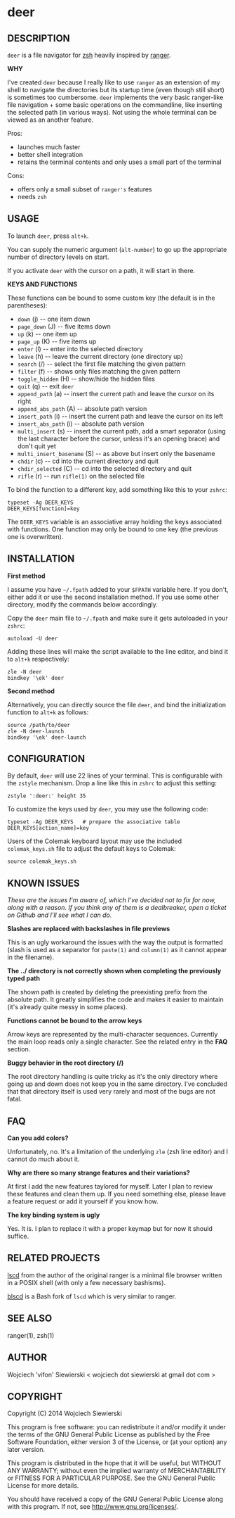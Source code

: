 deer
====

DESCRIPTION
-----------

`deer` is a file navigator for [zsh](http://zsh.sourceforge.net/)
heavily inspired by [ranger](http://ranger.nongnu.org/).

**WHY**

I've created `deer` because I really like to use `ranger` as an
extension of my shell to navigate the directories but its startup time
(even though still short) is sometimes too cumbersome. `deer`
implements the very basic ranger-like file navigation + some basic
operations on the commandline, like inserting the selected path (in
various ways). Not using the whole terminal can be viewed as an
another feature.

Pros:  
* launches much faster  
* better shell integration  
* retains the terminal contents and only uses a small part of the terminal  

Cons:  
* offers only a small subset of `ranger's` features  
* needs `zsh`  

USAGE
-----

To launch `deer`, press `alt+k`.

You can supply the numeric argument (`alt-number`) to go up the
appropriate number of directory levels on start.

If you activate `deer` with the cursor on a path, it will start in there.

**KEYS AND FUNCTIONS**

These functions can be bound to some custom key (the default is in the
parentheses):

* `down` (j) -- one item down
* `page_down` (J) -- five items down
* `up` (k) -- one item up
* `page_up` (K) -- five items up
* `enter` (l) -- enter into the selected directory
* `leave` (h) -- leave the current directory (one directory up)
* `search` (/) -- select the first file matching the given pattern
* `filter` (f) -- shows only files matching the given pattern
* `toggle_hidden` (H) -- show/hide the hidden files
* `quit` (q) -- exit `deer`
* `append_path` (a) -- insert the current path and leave the cursor on
  its right
* `append_abs_path` (A) -- absolute path version
* `insert_path` (i) -- insert the current path and leave the cursor on
  its left
* `insert_abs_path` (i) -- absolute path version
* `multi_insert` (s) -- insert the current path, add a smart separator
  (using the last character before the cursor, unless it's an opening
  brace) and don't quit yet
* `multi_insert_basename` (S) -- as above but insert only the basename
* `chdir` (c) -- cd into the current directory and quit
* `chdir_selected` (C) -- cd into the selected directory and quit
* `rifle` (r) -- run `rifle(1)` on the selected file

To bind the function to a different key, add something like this to
your `zshrc`:

    typeset -Ag DEER_KEYS
    DEER_KEYS[function]=key

The `DEER_KEYS` variable is an associative array holding the keys
associated with functions. One function may only be bound to one key
(the previous one is overwritten).

INSTALLATION
------------

**First method**

I assume you have `~/.fpath` added to your `$FPATH` variable here. If
you don't, either add it or use the second installation method. If you
use some other directory, modify the commands below accordingly.

Copy the `deer` main file to `~/.fpath` and make sure it gets
autoloaded in your `zshrc`:

    autoload -U deer

Adding these lines will make the script available to the line editor, and bind
it to `alt+k` respectively:

    zle -N deer
    bindkey '\ek' deer

**Second method**

Alternatively, you can directly source the file `deer`, and bind the
initialization function to `alt+k` as follows:

    source /path/to/deer
    zle -N deer-launch
    bindkey '\ek' deer-launch

CONFIGURATION
-------------

By default, `deer` will use 22 lines of your terminal. This is configurable
with the `zstyle` mechanism. Drop a line like this in `zshrc` to adjust this
setting:

    zstyle ':deer:' height 35

To customize the keys used by `deer`, you may use the following code:

    typeset -Ag DEER_KEYS   # prepare the associative table
    DEER_KEYS[action_name]=key

Users of the Colemak keyboard layout may use the included
`colemak_keys.sh` file to adjust the default keys to Colemak:

    source colemak_keys.sh

KNOWN ISSUES
------------

_These are the issues I'm aware of, which I've decided not to fix for
now, along with a reason. If you think any of them is a dealbreaker,
open a ticket on Github and I'll see what I can do._

**Slashes are replaced with backslashes in file previews**

This is an ugly workaround the issues with the way the output is
formatted (slash is used as a separator for `paste(1)` and
`column(1)` as it cannot appear in the filename).

**The ../ directory is not correctly shown when completing the
  previously typed path**

The shown path is created by deleting the preexisting prefix from the
absolute path. It greatly simplifies the code and makes it easier to
maintain (it's already quite messy in some places).

**Functions cannot be bound to the arrow keys**

Arrow keys are represented by the multi-character sequences. Currently
the main loop reads only a single character. See the related entry in
the **FAQ** section.

**Buggy behavior in the root directory (/)**

The root directory handling is quite tricky as it's the only directory
where going up and down does not keep you in the same directory. I've
concluded that that directory itself is used very rarely and most of
the bugs are not fatal.

FAQ
---

**Can you add colors?**

Unfortunately, no. It's a limitation of the underlying `zle` (zsh
line editor) and I cannot do much about it.

**Why are there so many strange features and their variations?**

At first I add the new features taylored for myself. Later I plan to
review these features and clean them up. If you need something else,
please leave a feature request or add it yourself if you know how.

**The key binding system is ugly**

Yes. It is. I plan to replace it with a proper keymap but for now it
should suffice.

RELATED PROJECTS
----------------

[lscd](https://github.com/hut/lscd) from the author of the original
ranger is a minimal file browser written in a POSIX shell (with only a
few necessary bashisms).

[blscd](https://github.com/D630/blscd) is a Bash fork of `lscd` which
is very similar to ranger.

SEE ALSO
--------

ranger(1), zsh(1)

AUTHOR
------

Wojciech 'vifon' Siewierski < wojciech dot siewierski at gmail dot com >

COPYRIGHT
---------

Copyright (C) 2014  Wojciech Siewierski

This program is free software: you can redistribute it and/or modify
it under the terms of the GNU General Public License as published by
the Free Software Foundation, either version 3 of the License, or
(at your option) any later version.

This program is distributed in the hope that it will be useful,
but WITHOUT ANY WARRANTY; without even the implied warranty of
MERCHANTABILITY or FITNESS FOR A PARTICULAR PURPOSE.  See the
GNU General Public License for more details.

You should have received a copy of the GNU General Public License
along with this program.  If not, see <http://www.gnu.org/licenses/>.
